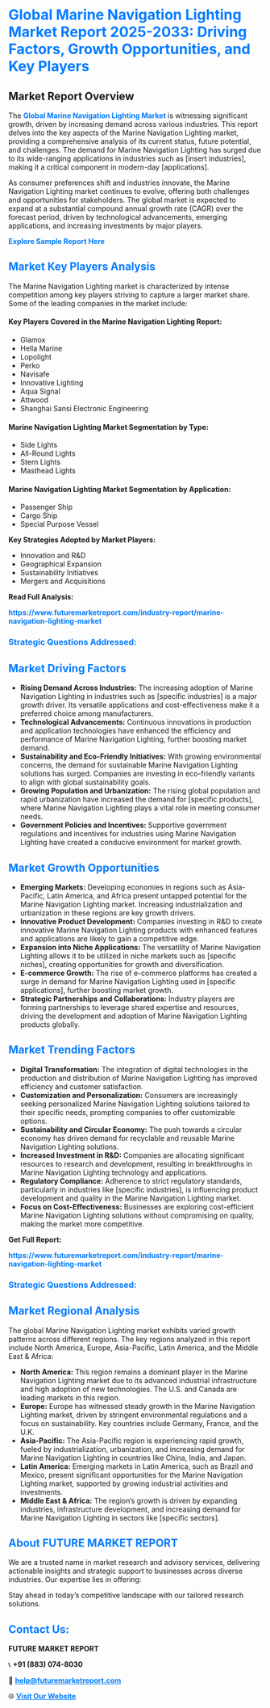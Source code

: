 <h1 style="color: #007BFF;">Global Marine Navigation Lighting Market Report 2025-2033: Driving Factors, Growth Opportunities, and Key Players</h1>

<section id="overview">
<h2>Market Report Overview</h2>
<p>The <a href="https://www.futuremarketreport.com/industry-report/marine-navigation-lighting-market" style="color: #007BFF; text-decoration: none;"><strong>Global Marine Navigation Lighting Market</strong></a> is witnessing significant growth, driven by increasing demand across various industries. This report delves into the key aspects of the Marine Navigation Lighting market, providing a comprehensive analysis of its current status, future potential, and challenges. The demand for Marine Navigation Lighting has surged due to its wide-ranging applications in industries such as [insert industries], making it a critical component in modern-day [applications].</p>
<p>As consumer preferences shift and industries innovate, the Marine Navigation Lighting market continues to evolve, offering both challenges and opportunities for stakeholders. The global market is expected to expand at a substantial compound annual growth rate (CAGR) over the forecast period, driven by technological advancements, emerging applications, and increasing investments by major players.</p>
</section>

<section id="overview">
<p><a href="https://www.futuremarketreport.com/request-sample/reportId=41518" style="color: #007BFF; text-decoration: none;"><strong>Explore Sample Report Here</strong></a></p>
</section>

<section id="key-players">
<h2 style="color: #007BFF;">Market Key Players Analysis</h2>
<p>The Marine Navigation Lighting market is characterized by intense competition among key players striving to capture a larger market share. Some of the leading companies in the market include:</p>
<h4>Key Players Covered in the Marine Navigation Lighting Report:</h4>
<ul><li>Glamox</li><li>Hella Marine</li><li>Lopolight</li><li>Perko</li><li>Navisafe</li><li>Innovative Lighting</li><li>Aqua Signal</li><li>Attwood</li><li>Shanghai Sansi Electronic Engineering</li></ul>
<h4>Marine Navigation Lighting Market Segmentation by Type:</h4>
<ul><li>Side Lights</li><li>All-Round Lights</li><li>Stern Lights</li><li>Masthead Lights</li></ul>

<h4>Marine Navigation Lighting Market Segmentation by Application:</h4>
<ul><li>Passenger Ship</li><li>Cargo Ship</li><li>Special Purpose Vessel</li></ul>
<p><strong>Key Strategies Adopted by Market Players:</strong></p>
<ul>
<li>Innovation and R&D</li>
<li>Geographical Expansion</li>
<li>Sustainability Initiatives</li>
<li>Mergers and Acquisitions</li>
</ul>
</section>

<section>
<p><strong>Read Full Analysis: </strong></p><a href="https://www.futuremarketreport.com/industry-report/marine-navigation-lighting-market" style="color: #007BFF; text-decoration: none;"><strong>https://www.futuremarketreport.com/industry-report/marine-navigation-lighting-market</strong></a>
<h3 style="color: #007BFF;">Strategic Questions Addressed:</h3>
</section>

<section id="driving-factors">
<h2 style="color: #007BFF;">Market Driving Factors</h2>
<ul>
<li><strong>Rising Demand Across Industries:</strong> The increasing adoption of Marine Navigation Lighting in industries such as [specific industries] is a major growth driver. Its versatile applications and cost-effectiveness make it a preferred choice among manufacturers.</li>
<li><strong>Technological Advancements:</strong> Continuous innovations in production and application technologies have enhanced the efficiency and performance of Marine Navigation Lighting, further boosting market demand.</li>
<li><strong>Sustainability and Eco-Friendly Initiatives:</strong> With growing environmental concerns, the demand for sustainable Marine Navigation Lighting solutions has surged. Companies are investing in eco-friendly variants to align with global sustainability goals.</li>
<li><strong>Growing Population and Urbanization:</strong> The rising global population and rapid urbanization have increased the demand for [specific products], where Marine Navigation Lighting plays a vital role in meeting consumer needs.</li>
<li><strong>Government Policies and Incentives:</strong> Supportive government regulations and incentives for industries using Marine Navigation Lighting have created a conducive environment for market growth.</li>
</ul>
</section>

<section id="growth-opportunities">
<h2 style="color: #007BFF;">Market Growth Opportunities</h2>
<ul>
<li><strong>Emerging Markets:</strong> Developing economies in regions such as Asia-Pacific, Latin America, and Africa present untapped potential for the Marine Navigation Lighting market. Increasing industrialization and urbanization in these regions are key growth drivers.</li>
<li><strong>Innovative Product Development:</strong> Companies investing in R&D to create innovative Marine Navigation Lighting products with enhanced features and applications are likely to gain a competitive edge.</li>
<li><strong>Expansion into Niche Applications:</strong> The versatility of Marine Navigation Lighting allows it to be utilized in niche markets such as [specific niches], creating opportunities for growth and diversification.</li>
<li><strong>E-commerce Growth:</strong> The rise of e-commerce platforms has created a surge in demand for Marine Navigation Lighting used in [specific applications], further boosting market growth.</li>
<li><strong>Strategic Partnerships and Collaborations:</strong> Industry players are forming partnerships to leverage shared expertise and resources, driving the development and adoption of Marine Navigation Lighting products globally.</li>
</ul>
</section>

<section id="trending-factors">
<h2 style="color: #007BFF;">Market Trending Factors</h2>
<ul>
<li><strong>Digital Transformation:</strong> The integration of digital technologies in the production and distribution of Marine Navigation Lighting has improved efficiency and customer satisfaction.</li>
<li><strong>Customization and Personalization:</strong> Consumers are increasingly seeking personalized Marine Navigation Lighting solutions tailored to their specific needs, prompting companies to offer customizable options.</li>
<li><strong>Sustainability and Circular Economy:</strong> The push towards a circular economy has driven demand for recyclable and reusable Marine Navigation Lighting solutions.</li>
<li><strong>Increased Investment in R&D:</strong> Companies are allocating significant resources to research and development, resulting in breakthroughs in Marine Navigation Lighting technology and applications.</li>
<li><strong>Regulatory Compliance:</strong> Adherence to strict regulatory standards, particularly in industries like [specific industries], is influencing product development and quality in the Marine Navigation Lighting market.</li>
<li><strong>Focus on Cost-Effectiveness:</strong> Businesses are exploring cost-efficient Marine Navigation Lighting solutions without compromising on quality, making the market more competitive.</li>
</ul>
</section>

<section>
<p><strong>Get Full Report: </strong></p><a href="https://www.futuremarketreport.com/industry-report/marine-navigation-lighting-market" style="color: #007BFF; text-decoration: none;"><strong>https://www.futuremarketreport.com/industry-report/marine-navigation-lighting-market</strong></a>
<h3 style="color: #007BFF;">Strategic Questions Addressed:</h3>
</section>


<section id="regional-analysis">
<h2 style="color: #007BFF;">Market Regional Analysis</h2>
<p>The global Marine Navigation Lighting market exhibits varied growth patterns across different regions. The key regions analyzed in this report include North America, Europe, Asia-Pacific, Latin America, and the Middle East & Africa:</p>
<ul>
<li><strong>North America:</strong> This region remains a dominant player in the Marine Navigation Lighting market due to its advanced industrial infrastructure and high adoption of new technologies. The U.S. and Canada are leading markets in this region.</li>
<li><strong>Europe:</strong> Europe has witnessed steady growth in the Marine Navigation Lighting market, driven by stringent environmental regulations and a focus on sustainability. Key countries include Germany, France, and the U.K.</li>
<li><strong>Asia-Pacific:</strong> The Asia-Pacific region is experiencing rapid growth, fueled by industrialization, urbanization, and increasing demand for Marine Navigation Lighting in countries like China, India, and Japan.</li>
<li><strong>Latin America:</strong> Emerging markets in Latin America, such as Brazil and Mexico, present significant opportunities for the Marine Navigation Lighting market, supported by growing industrial activities and investments.</li>
<li><strong>Middle East & Africa:</strong> The region’s growth is driven by expanding industries, infrastructure development, and increasing demand for Marine Navigation Lighting in sectors like [specific sectors].</li>
</ul>
</section>

<footer>
<h2 style="color: #007BFF;">About FUTURE MARKET REPORT</h2>
<p>We are a trusted name in market research and advisory services, delivering actionable insights and strategic support to businesses across diverse industries. Our expertise lies in offering:</p>

<p>Stay ahead in today’s competitive landscape with our tailored research solutions.</p>

<h2 style="color: #007BFF;">Contact Us:</h2>
<p><strong>FUTURE MARKET REPORT</strong></p>
<p>📞 <strong>+91 (883) 074-8030</strong></p>
<p>📧 <strong><a href="mailto:help@futuremarketreport.com" style="color: #007BFF;">help@futuremarketreport.com</a></strong></p>
<p>🌐 <strong><a href="https://www.futuremarketreport.com/" style="color: #007BFF;">Visit Our Website</a></strong></p>
</footer>